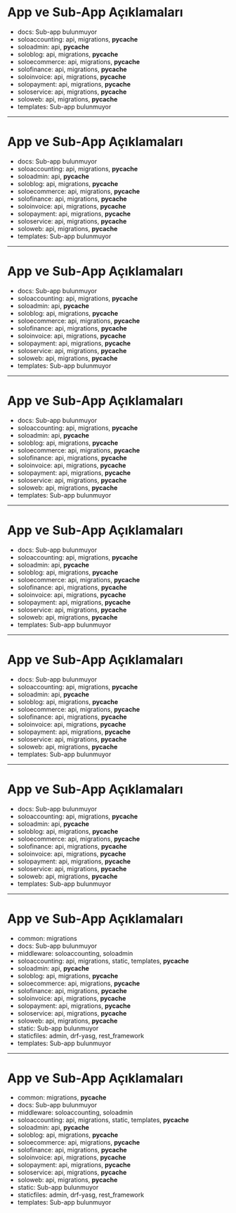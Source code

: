 # App ve Sub-App Açıklamaları

- docs: Sub-app bulunmuyor
- soloaccounting: api, migrations, __pycache__
- soloadmin: api, __pycache__
- soloblog: api, migrations, __pycache__
- soloecommerce: api, migrations, __pycache__
- solofinance: api, migrations, __pycache__
- soloinvoice: api, migrations, __pycache__
- solopayment: api, migrations, __pycache__
- soloservice: api, migrations, __pycache__
- soloweb: api, migrations, __pycache__
- templates: Sub-app bulunmuyor

---

# App ve Sub-App Açıklamaları

- docs: Sub-app bulunmuyor
- soloaccounting: api, migrations, __pycache__
- soloadmin: api, __pycache__
- soloblog: api, migrations, __pycache__
- soloecommerce: api, migrations, __pycache__
- solofinance: api, migrations, __pycache__
- soloinvoice: api, migrations, __pycache__
- solopayment: api, migrations, __pycache__
- soloservice: api, migrations, __pycache__
- soloweb: api, migrations, __pycache__
- templates: Sub-app bulunmuyor

---

# App ve Sub-App Açıklamaları

- docs: Sub-app bulunmuyor
- soloaccounting: api, migrations, __pycache__
- soloadmin: api, __pycache__
- soloblog: api, migrations, __pycache__
- soloecommerce: api, migrations, __pycache__
- solofinance: api, migrations, __pycache__
- soloinvoice: api, migrations, __pycache__
- solopayment: api, migrations, __pycache__
- soloservice: api, migrations, __pycache__
- soloweb: api, migrations, __pycache__
- templates: Sub-app bulunmuyor

---

# App ve Sub-App Açıklamaları

- docs: Sub-app bulunmuyor
- soloaccounting: api, migrations, __pycache__
- soloadmin: api, __pycache__
- soloblog: api, migrations, __pycache__
- soloecommerce: api, migrations, __pycache__
- solofinance: api, migrations, __pycache__
- soloinvoice: api, migrations, __pycache__
- solopayment: api, migrations, __pycache__
- soloservice: api, migrations, __pycache__
- soloweb: api, migrations, __pycache__
- templates: Sub-app bulunmuyor

---

# App ve Sub-App Açıklamaları

- docs: Sub-app bulunmuyor
- soloaccounting: api, migrations, __pycache__
- soloadmin: api, __pycache__
- soloblog: api, migrations, __pycache__
- soloecommerce: api, migrations, __pycache__
- solofinance: api, migrations, __pycache__
- soloinvoice: api, migrations, __pycache__
- solopayment: api, migrations, __pycache__
- soloservice: api, migrations, __pycache__
- soloweb: api, migrations, __pycache__
- templates: Sub-app bulunmuyor

---

# App ve Sub-App Açıklamaları

- docs: Sub-app bulunmuyor
- soloaccounting: api, migrations, __pycache__
- soloadmin: api, __pycache__
- soloblog: api, migrations, __pycache__
- soloecommerce: api, migrations, __pycache__
- solofinance: api, migrations, __pycache__
- soloinvoice: api, migrations, __pycache__
- solopayment: api, migrations, __pycache__
- soloservice: api, migrations, __pycache__
- soloweb: api, migrations, __pycache__
- templates: Sub-app bulunmuyor

---

# App ve Sub-App Açıklamaları

- docs: Sub-app bulunmuyor
- soloaccounting: api, migrations, __pycache__
- soloadmin: api, __pycache__
- soloblog: api, migrations, __pycache__
- soloecommerce: api, migrations, __pycache__
- solofinance: api, migrations, __pycache__
- soloinvoice: api, migrations, __pycache__
- solopayment: api, migrations, __pycache__
- soloservice: api, migrations, __pycache__
- soloweb: api, migrations, __pycache__
- templates: Sub-app bulunmuyor

---

# App ve Sub-App Açıklamaları

- common: migrations
- docs: Sub-app bulunmuyor
- middleware: soloaccounting, soloadmin
- soloaccounting: api, migrations, static, templates, __pycache__
- soloadmin: api, __pycache__
- soloblog: api, migrations, __pycache__
- soloecommerce: api, migrations, __pycache__
- solofinance: api, migrations, __pycache__
- soloinvoice: api, migrations, __pycache__
- solopayment: api, migrations, __pycache__
- soloservice: api, migrations, __pycache__
- soloweb: api, migrations, __pycache__
- static: Sub-app bulunmuyor
- staticfiles: admin, drf-yasg, rest_framework
- templates: Sub-app bulunmuyor

---

# App ve Sub-App Açıklamaları

- common: migrations, __pycache__
- docs: Sub-app bulunmuyor
- middleware: soloaccounting, soloadmin
- soloaccounting: api, migrations, static, templates, __pycache__
- soloadmin: api, __pycache__
- soloblog: api, migrations, __pycache__
- soloecommerce: api, migrations, __pycache__
- solofinance: api, migrations, __pycache__
- soloinvoice: api, migrations, __pycache__
- solopayment: api, migrations, __pycache__
- soloservice: api, migrations, __pycache__
- soloweb: api, migrations, __pycache__
- static: Sub-app bulunmuyor
- staticfiles: admin, drf-yasg, rest_framework
- templates: Sub-app bulunmuyor